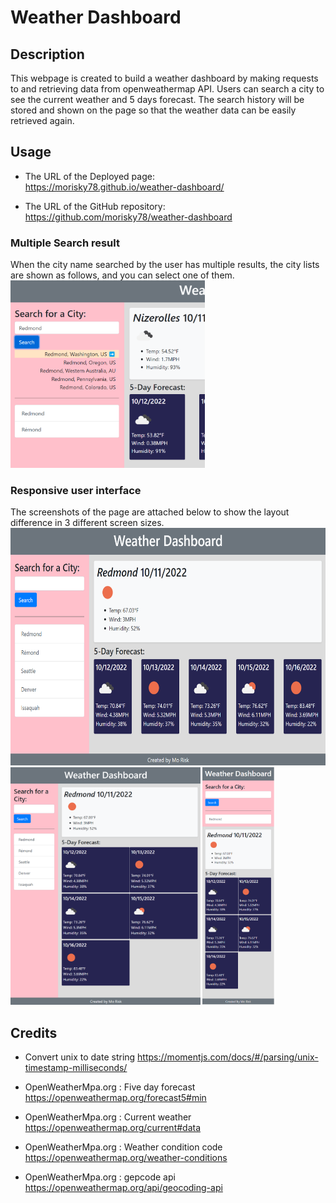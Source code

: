 # Weather Dashboard

## Description

This webpage is created to build a weather dashboard by making requests to and retrieving data from openweathermap API. Users can search a city to see the current weather and 5 days forecast. The search history will be stored and shown on the page so that the weather data can be easily retrieved again. 


## Usage

- The URL of the Deployed page:  
https://morisky78.github.io/weather-dashboard/

- The URL of the GitHub repository:  
https://github.com/morisky78/weather-dashboard

### Multiple Search result
When the city name searched by the user has multiple results, the city lists are shown as follows, and you can select one of them.
<img src="./assets/images/ss-multiple-result.png" height="300" alt="Screenshot of my profile page in large screen size">

### Responsive user interface
The screenshots of the page are attached below to show the layout difference in 3 different screen sizes.    
<img src="./assets/images/ss-lg.png" height="380" alt="Screenshot of my profile page in large screen size">  
<img src="./assets/images/ss-md.png" height="380" alt="Screenshot of my profile page in medium screen size"> <img src="./assets/images/ss-sm.png" height="380" alt="Screenshot of my profile page in mobile screen">


## Credits

- Convert unix to date string
https://momentjs.com/docs/#/parsing/unix-timestamp-milliseconds/

- OpenWeatherMpa.org : Five day forecast
https://openweathermap.org/forecast5#min

- OpenWeatherMpa.org : Current weather
https://openweathermap.org/current#data

- OpenWeatherMpa.org : Weather condition code
https://openweathermap.org/weather-conditions

- OpenWeatherMpa.org :  gepcode api
https://openweathermap.org/api/geocoding-api

